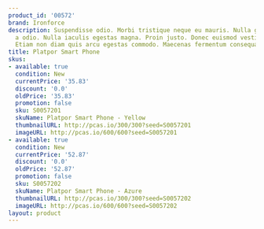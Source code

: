 ```yaml
---
product_id: '00572'
brand: Ironforce
description: Suspendisse odio. Morbi tristique neque eu mauris. Nulla gravida orci
  a odio. Nulla iaculis egestas magna. Proin justo. Donec euismod vestibulum massa.
  Etiam non diam quis arcu egestas commodo. Maecenas fermentum consequat mi.
title: Platpor Smart Phone
skus:
- available: true
  condition: New
  currentPrice: '35.83'
  discount: '0.0'
  oldPrice: '35.83'
  promotion: false
  sku: S0057201
  skuName: Platpor Smart Phone - Yellow
  thumbnailURL: http://pcas.io/300/300?seed=S0057201
  imageURL: http://pcas.io/600/600?seed=S0057201
- available: true
  condition: New
  currentPrice: '52.87'
  discount: '0.0'
  oldPrice: '52.87'
  promotion: false
  sku: S0057202
  skuName: Platpor Smart Phone - Azure
  thumbnailURL: http://pcas.io/300/300?seed=S0057202
  imageURL: http://pcas.io/600/600?seed=S0057202
layout: product
---
```

